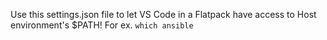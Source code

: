 Use this settings.json file to let VS Code in a Flatpack have access to Host environment's $PATH! For ex. `which ansible`
